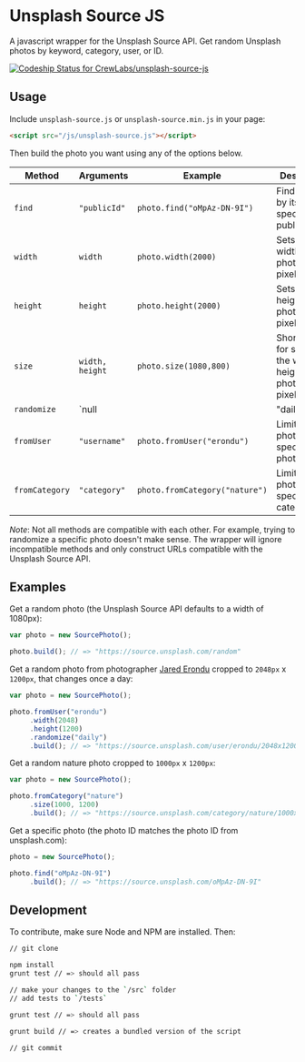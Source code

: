 # Unsplash Source JS

A javascript wrapper for the Unsplash Source API. Get random Unsplash photos by keyword, category, user, or ID.

[ ![Codeship Status for CrewLabs/unsplash-source-js](https://codeship.com/projects/668ef1e0-6255-0133-355b-1af77e49650b/status?branch=master)](https://codeship.com/projects/112623)

## Usage

Include `unsplash-source.js` or `unsplash-source.min.js` in your page:

```html
<script src="/js/unsplash-source.js"></script>
```

Then build the photo you want using any of the options below.

Method | Arguments | Example | Description
-------|-----------|---------|------------
`find`|`"publicId"`|`photo.find("oMpAz-DN-9I")`|Finds a photo by its specific public ID
`width`|`width`|`photo.width(2000)`|Sets the width of the photo in pixels
`height`|`height`|`photo.height(2000)`|Sets the height of the photo in pixels
`size`|`width, height`|`photo.size(1080,800)`|Shorthand for setting the width and height of the photo in pixels
`randomize`|`null || "daily" || "weekly"`|`photo.randomize("weekly")`|Sets the randomization interval
`fromUser`|`"username"`|`photo.fromUser("erondu")`|Limits the photos to a specific photographer
`fromCategory`|`"category"`|`photo.fromCategory("nature")`|Limits the photos to a specific category

*Note*: Not all methods are compatible with each other. For example, trying to randomize a specific photo doesn't make sense. The wrapper will ignore incompatible methods and only construct URLs compatible with the Unsplash Source API.

## Examples

Get a random photo (the Unsplash Source API defaults to a width of 1080px):

```js
var photo = new SourcePhoto();

photo.build(); // => "https://source.unsplash.com/random"
```

Get a random photo from photographer [Jared Erondu](https://unsplash.com/erondu) cropped to `2048px` x `1200px`, that changes once a day:

```js
var photo = new SourcePhoto();

photo.fromUser("erondu")
     .width(2048)
     .height(1200)
     .randomize("daily")
     .build(); // => "https://source.unsplash.com/user/erondu/2048x1200/random,daily"
```

Get a random nature photo cropped to `1000px` x `1200px`:

```js
var photo = new SourcePhoto();

photo.fromCategory("nature")
     .size(1000, 1200)
     .build(); // => "https://source.unsplash.com/category/nature/1000x1200/random"
```

Get a specific photo (the photo ID matches the photo ID from unsplash.com):

```js
photo = new SourcePhoto();

photo.find("oMpAz-DN-9I")
     .build(); // => "https://source.unsplash.com/oMpAz-DN-9I"
```

## Development

To contribute, make sure Node and NPM are installed. Then:

```sh
// git clone

npm install
grunt test // => should all pass

// make your changes to the `/src` folder
// add tests to `/tests`

grunt test // => should all pass

grunt build // => creates a bundled version of the script

// git commit
```
